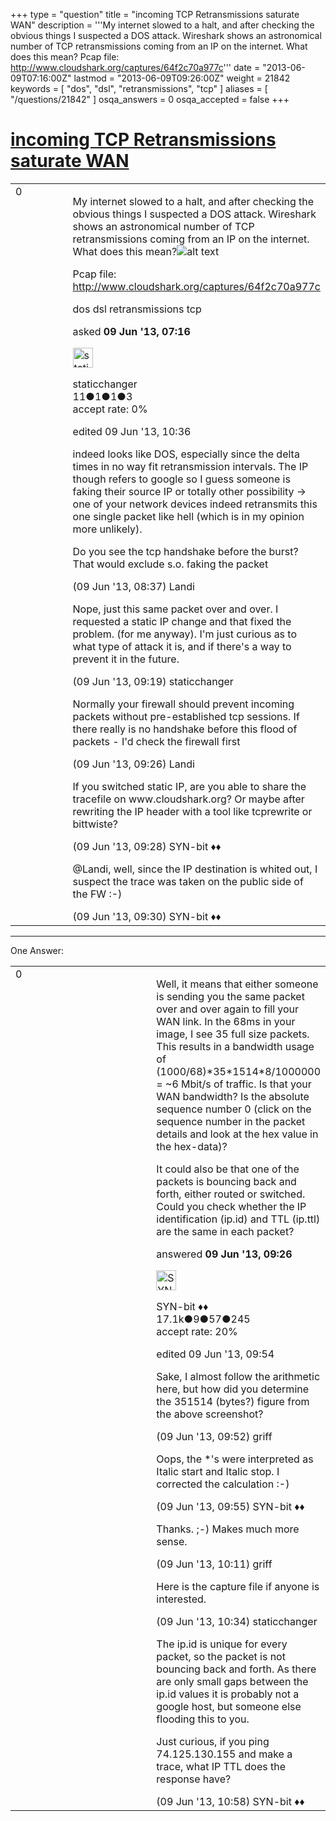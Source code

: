 +++
type = "question"
title = "incoming TCP Retransmissions saturate WAN"
description = '''My internet slowed to a halt, and after checking the obvious things I suspected a DOS attack. Wireshark shows an astronomical number of TCP retransmissions coming from an IP on the internet. What does this mean? Pcap file: http://www.cloudshark.org/captures/64f2c70a977c'''
date = "2013-06-09T07:16:00Z"
lastmod = "2013-06-09T09:26:00Z"
weight = 21842
keywords = [ "dos", "dsl", "retransmissions", "tcp" ]
aliases = [ "/questions/21842" ]
osqa_answers = 0
osqa_accepted = false
+++

<div class="headNormal">

# [incoming TCP Retransmissions saturate WAN](/questions/21842/incoming-tcp-retransmissions-saturate-wan)

</div>

<div id="main-body">

<div id="askform">

<table id="question-table" style="width:100%;"><colgroup><col style="width: 50%" /><col style="width: 50%" /></colgroup><tbody><tr class="odd"><td style="width: 30px; vertical-align: top"><div class="vote-buttons"><div id="post-21842-score" class="post-score" title="current number of votes">0</div><div id="favorite-count" class="favorite-count"></div></div></td><td><div id="item-right"><div class="question-body"><p>My internet slowed to a halt, and after checking the obvious things I suspected a DOS attack. Wireshark shows an astronomical number of TCP retransmissions coming from an IP on the internet. What does this mean?<img src="http://i.imgur.com/YuWRDDi.png?1" alt="alt text" /></p><p>Pcap file: <a href="http://www.cloudshark.org/captures/64f2c70a977c">http://www.cloudshark.org/captures/64f2c70a977c</a></p></div><div id="question-tags" class="tags-container tags">dos dsl retransmissions tcp</div><div id="question-controls" class="post-controls"></div><div class="post-update-info-container"><div class="post-update-info post-update-info-user"><p>asked <strong>09 Jun '13, 07:16</strong></p><img src="https://secure.gravatar.com/avatar/4e51bce9f8d9994894f84842d70f0ec3?s=32&amp;d=identicon&amp;r=g" class="gravatar" width="32" height="32" alt="staticchanger&#39;s gravatar image" /><p>staticchanger<br />
<span class="score" title="11 reputation points">11</span><span title="1 badges"><span class="badge1">●</span><span class="badgecount">1</span></span><span title="1 badges"><span class="silver">●</span><span class="badgecount">1</span></span><span title="3 badges"><span class="bronze">●</span><span class="badgecount">3</span></span><br />
<span class="accept_rate" title="Rate of the user&#39;s accepted answers">accept rate:</span> <span title="staticchanger has no accepted answers">0%</span></p></img></div><div class="post-update-info post-update-info-edited"><p>edited 09 Jun '13, 10:36</p></div></div><div id="comments-container-21842" class="comments-container"><span id="21845"></span><div id="comment-21845" class="comment"><div id="post-21845-score" class="comment-score"></div><div class="comment-text"><p>indeed looks like DOS, especially since the delta times in no way fit retransmission intervals. The IP though refers to google so I guess someone is faking their source IP or totally other possibility -&gt; one of your network devices indeed retransmits this one single packet like hell (which is in my opinion more unlikely).</p><p>Do you see the tcp handshake before the burst? That would exclude s.o. faking the packet</p></div><div id="comment-21845-info" class="comment-info"><span class="comment-age">(09 Jun '13, 08:37)</span> Landi</div></div><span id="21848"></span><div id="comment-21848" class="comment"><div id="post-21848-score" class="comment-score"></div><div class="comment-text"><p>Nope, just this same packet over and over. I requested a static IP change and that fixed the problem. (for me anyway). I'm just curious as to what type of attack it is, and if there's a way to prevent it in the future.</p></div><div id="comment-21848-info" class="comment-info"><span class="comment-age">(09 Jun '13, 09:19)</span> staticchanger</div></div><span id="21850"></span><div id="comment-21850" class="comment"><div id="post-21850-score" class="comment-score"></div><div class="comment-text"><p>Normally your firewall should prevent incoming packets without pre-established tcp sessions. If there really is no handshake before this flood of packets - I'd check the firewall first</p></div><div id="comment-21850-info" class="comment-info"><span class="comment-age">(09 Jun '13, 09:26)</span> Landi</div></div><span id="21851"></span><div id="comment-21851" class="comment"><div id="post-21851-score" class="comment-score"></div><div class="comment-text"><p>If you switched static IP, are you able to share the tracefile on www.cloudshark.org? Or maybe after rewriting the IP header with a tool like tcprewrite or bittwiste?</p></div><div id="comment-21851-info" class="comment-info"><span class="comment-age">(09 Jun '13, 09:28)</span> SYN-bit ♦♦</div></div><span id="21852"></span><div id="comment-21852" class="comment"><div id="post-21852-score" class="comment-score"></div><div class="comment-text"><p>@Landi, well, since the IP destination is whited out, I suspect the trace was taken on the public side of the FW :-)</p></div><div id="comment-21852-info" class="comment-info"><span class="comment-age">(09 Jun '13, 09:30)</span> SYN-bit ♦♦</div></div></div><div id="comment-tools-21842" class="comment-tools"></div><div class="clear"></div><div id="comment-21842-form-container" class="comment-form-container"></div><div class="clear"></div></div></td></tr></tbody></table>

------------------------------------------------------------------------

<div class="tabBar">

<span id="sort-top"></span>

<div class="headQuestions">

One Answer:

</div>

</div>

<span id="21849"></span>

<div id="answer-container-21849" class="answer">

<table style="width:100%;"><colgroup><col style="width: 50%" /><col style="width: 50%" /></colgroup><tbody><tr class="odd"><td style="width: 30px; vertical-align: top"><div class="vote-buttons"><div id="post-21849-score" class="post-score" title="current number of votes">0</div></div></td><td><div class="item-right"><div class="answer-body"><p>Well, it means that either someone is sending you the same packet over and over again to fill your WAN link. In the 68ms in your image, I see 35 full size packets. This results in a bandwidth usage of (1000/68)*35*1514*8/1000000 = ~6 Mbit/s of traffic. Is that your WAN bandwidth? Is the absolute sequence number 0 (click on the sequence number in the packet details and look at the hex value in the hex-data)?</p><p>It could also be that one of the packets is bouncing back and forth, either routed or switched. Could you check whether the IP identification (ip.id) and TTL (ip.ttl) are the same in each packet?</p></div><div class="answer-controls post-controls"></div><div class="post-update-info-container"><div class="post-update-info post-update-info-user"><p>answered <strong>09 Jun '13, 09:26</strong></p><img src="https://secure.gravatar.com/avatar/7901a94d8fdd1f9f47cda9a32fcfa177?s=32&amp;d=identicon&amp;r=g" class="gravatar" width="32" height="32" alt="SYN-bit&#39;s gravatar image" /><p>SYN-bit ♦♦<br />
<span class="score" title="17094 reputation points"><span>17.1k</span></span><span title="9 badges"><span class="badge1">●</span><span class="badgecount">9</span></span><span title="57 badges"><span class="silver">●</span><span class="badgecount">57</span></span><span title="245 badges"><span class="bronze">●</span><span class="badgecount">245</span></span><br />
<span class="accept_rate" title="Rate of the user&#39;s accepted answers">accept rate:</span> <span title="SYN-bit has 174 accepted answers">20%</span></p></div><div class="post-update-info post-update-info-edited"><p>edited 09 Jun '13, 09:54</p></div></div><div id="comments-container-21849" class="comments-container"><span id="21853"></span><div id="comment-21853" class="comment"><div id="post-21853-score" class="comment-score"></div><div class="comment-text"><p>Sake, I almost follow the arithmetic here, but how did you determine the 351514 (bytes?) figure from the above screenshot?</p></div><div id="comment-21853-info" class="comment-info"><span class="comment-age">(09 Jun '13, 09:52)</span> griff</div></div><span id="21854"></span><div id="comment-21854" class="comment"><div id="post-21854-score" class="comment-score"></div><div class="comment-text"><p>Oops, the *'s were interpreted as Italic start and Italic stop. I corrected the calculation :-)</p></div><div id="comment-21854-info" class="comment-info"><span class="comment-age">(09 Jun '13, 09:55)</span> SYN-bit ♦♦</div></div><span id="21855"></span><div id="comment-21855" class="comment"><div id="post-21855-score" class="comment-score"></div><div class="comment-text"><p>Thanks. ;-) Makes much more sense.</p></div><div id="comment-21855-info" class="comment-info"><span class="comment-age">(09 Jun '13, 10:11)</span> griff</div></div><span id="21856"></span><div id="comment-21856" class="comment"><div id="post-21856-score" class="comment-score"></div><div class="comment-text"><p>Here is the capture file if anyone is interested.</p></div><div id="comment-21856-info" class="comment-info"><span class="comment-age">(09 Jun '13, 10:34)</span> staticchanger</div></div><span id="21857"></span><div id="comment-21857" class="comment"><div id="post-21857-score" class="comment-score"></div><div class="comment-text"><p>The ip.id is unique for every packet, so the packet is not bouncing back and forth. As there are only small gaps between the ip.id values it is probably not a google host, but someone else flooding this to you.</p><p>Just curious, if you ping 74.125.130.155 and make a trace, what IP TTL does the response have?</p></div><div id="comment-21857-info" class="comment-info"><span class="comment-age">(09 Jun '13, 10:58)</span> SYN-bit ♦♦</div></div></div><div id="comment-tools-21849" class="comment-tools"></div><div class="clear"></div><div id="comment-21849-form-container" class="comment-form-container"></div><div class="clear"></div></div></td></tr></tbody></table>

</div>

<div class="paginator-container-left">

</div>

</div>

</div>

